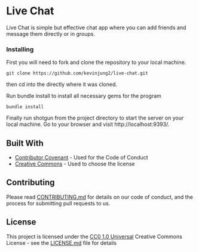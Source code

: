 
# Live Chat

Live Chat is simple but effective chat app where you can add friends and message them directly or in groups.

### Installing

First you will need to fork and clone the repository to your local machine.

  ```git clone https://github.com/kevinjung2/live-chat.git```

then cd into the directly where it was cloned.

Run bundle install to install all necessary gems for the program

  ```bundle install```

Finally run shotgun from the project directory to start the server on your local machine. Go to your browser and visit http://localhost:9393/.


## Built With

  - [Contributor Covenant](https://www.contributor-covenant.org/) - Used
    for the Code of Conduct
  - [Creative Commons](https://creativecommons.org/) - Used to choose
    the license

## Contributing

Please read [CONTRIBUTING.md](CONTRIBUTING.md) for details on our code of conduct, and the process for submitting pull requests to us.

## License

This project is licensed under the [CC0 1.0 Universal](LICENSE.md)
Creative Commons License - see the [LICENSE.md](LICENSE.md) file for
details

